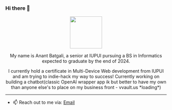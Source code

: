 ### Hi there 👋

<div id="header" align="center">
  <img src="https://media.giphy.com/media/ZEUODEtQiUZWGg6IHR/giphy.gif" width="100"/>
  <p>My name is Anant Batgali, a senior at IUPUI pursuing a BS in Informatics expected to graduate by the end of 2024.</p>
  <p>I currently hold a certificate in Multi-Device Web development from IUPUI and am trying to indie-hack my way to success! Currently working on building a chatbot(classic OpenAI wrapper app ik but better to have my own than anyone else's to place on my business front - vvault.us *loading*)</p>
</div>
<hr>

- 📫 Reach out to me via: <a href="mailto:anantb7@proton.me">Email</a>
<!--- ⚡ Fun fact: ...-->
<!--- 👯 I’m looking to collaborate on ... -->
